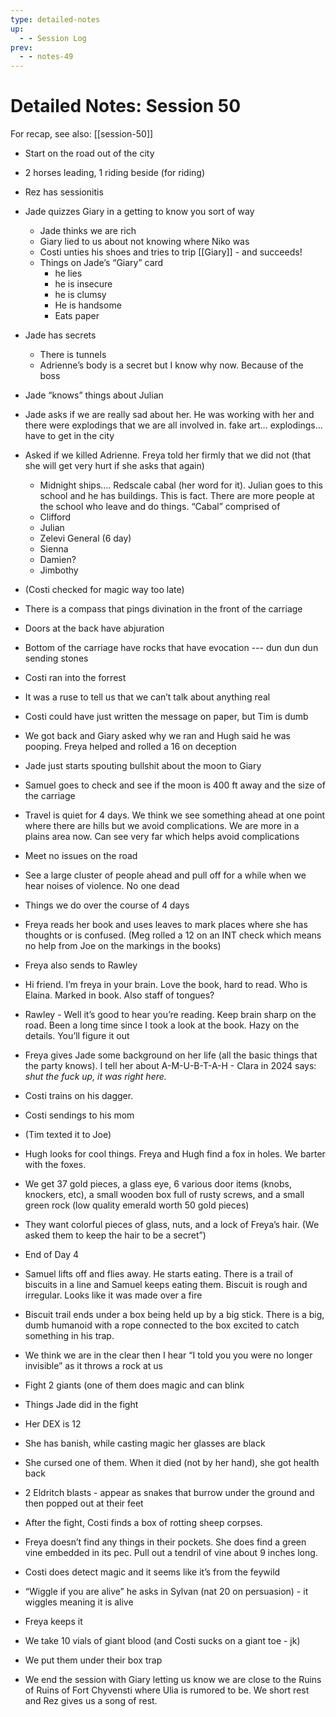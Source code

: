 ```yaml
---
type: detailed-notes
up:
  - - Session Log
prev:
  - - notes-49
---
```


# Detailed Notes: Session 50

For recap, see also: [[session-50]]

-   Start on the road out of the city     
-   2 horses leading, 1 riding beside (for riding)
-   Rez has sessionitis    
-   Jade quizzes Giary in a getting to know you sort of way
	-   Jade thinks we are rich
	-   Giary lied to us about not knowing where Niko was
	-   Costi unties his shoes and tries to trip [[Giary]] - and succeeds!
	-   Things on Jade’s “Giary” card
		-   he lies
		-   he is insecure    
		-   he is clumsy
		-   He is handsome
		-   Eats paper
-   Jade has secrets
	-   There is tunnels
	-   Adrienne’s body is a secret but I know why now. Because of the boss
-   Jade “knows” things about Julian 
-   Jade asks if we are really sad about her. He was working with her and there were explodings that we are all involved in. fake art… explodings…have to get in the city 
-   Asked if we killed Adrienne. Freya told her firmly that we did not (that she will get very hurt if she asks that again)
	-   Midnight ships…. Redscale cabal (her word for it). Julian goes to this school and he has buildings. This is fact. There are more people at the school who leave and do things. “Cabal” comprised of
	-   Clifford
	-   Julian
	-   Zelevi General (6 day)
	-   Sienna
	-   Damien?
	-   Jimbothy
-   (Costi checked for magic way too late)
-   There is a compass that pings divination in the front of the carriage
    
-   Doors at the back have abjuration 
    
-   Bottom of the carriage have rocks that have evocation --- dun dun dun sending stones
    

-   Costi ran into the forrest
    

-   It was a ruse to tell us that we can’t talk about anything real 
    
-   Costi could have just written the message on paper, but Tim is dumb
    
-   We got back and Giary asked why we ran and Hugh said he was pooping. Freya helped and rolled a 16 on deception 
    
-   Jade just starts spouting bullshit about the moon to Giary 
    
-   Samuel goes to check and see if the moon is 400 ft away and the size of the carriage
    

-   Travel is quiet for 4 days. We think we see something ahead at one point where there are hills but we avoid complications. We are more in a plains area now. Can see very far which helps avoid complications
    

-   Meet no issues on the road
    
-   See a large cluster of people ahead and pull off for a while when we hear noises of violence. No one dead
    
-   Things we do over the course of 4 days
    

-   Freya reads her book and uses leaves to mark places where she has thoughts or is confused. (Meg rolled a 12 on an INT check which means no help from Joe on the markings in the books) 
    
-   Freya also sends to Rawley
    

-   Hi friend. I’m freya in your brain. Love the book, hard to read. Who is Elaina. Marked in book. Also staff of tongues?
    
-   Rawley - Well it’s good to hear you’re reading. Keep brain sharp on the road. Been a long time since I took a look at the book. Hazy on the details. You’ll figure it out
    

-   Freya gives Jade some background on her life (all the basic things that the party knows). I tell her about A-M-U-B-T-A-H
		- Clara in 2024 says: *shut the fuck up, it was right here.* 
    
-   Costi trains on his dagger. 
    
-   Costi sendings to his mom
    

-   (Tim texted it to Joe)
    

-   Hugh looks for cool things. Freya and Hugh find a fox in holes. We barter with the foxes. 
    

-   We get 37 gold pieces, a glass eye, 6 various door items (knobs, knockers, etc), a small wooden box full of rusty screws, and a small green rock (low quality emerald worth 50 gold pieces)
    
-   They want colorful pieces of glass, nuts, and a lock of Freya’s hair. (We asked them to keep  the hair to be a secret”)
    

-   End of Day 4
    

-   Samuel lifts off and flies away. He starts eating. There is a trail of biscuits in a line and Samuel keeps eating them. Biscuit is rough and irregular. Looks like it was made over a fire
    
-   Biscuit trail ends under a box being held up by a big stick. There is a big, dumb humanoid with a rope connected to the box excited to catch something in his trap.
    
-   We think we are in the clear then I hear “I told you you were no longer invisible” as it throws a rock at us
    
-   Fight 2 giants (one of them does magic and can blink
    

-   Things Jade did in the fight
    

-   Her DEX is 12
    
-   She has banish, while casting magic her glasses are black
    
-   She cursed one of them. When it died (not by her hand), she got health back
    
-   2 Eldritch blasts - appear as snakes that burrow under the ground and then popped out at their feet 
    

-   After the fight, Costi finds a box of rotting sheep corpses.
    
-   Freya doesn’t find any things in their pockets. She does find a green vine embedded in its pec. Pull out a tendril of vine about 9 inches long. 
-   Costi does detect magic and it seems like it’s from the feywild
-   “Wiggle if you are alive” he asks in Sylvan (nat 20 on persuasion) - it wiggles meaning it is alive
-   Freya keeps it
-   We take 10 vials of giant blood (and Costi sucks on a giant toe - jk)
-   We put them under their box trap 
-   We end the session with Giary letting us know we are close to the Ruins of Ruins of Fort Chyvensti where Ulia is rumored to be. We short rest and Rez gives us a song of rest.
   